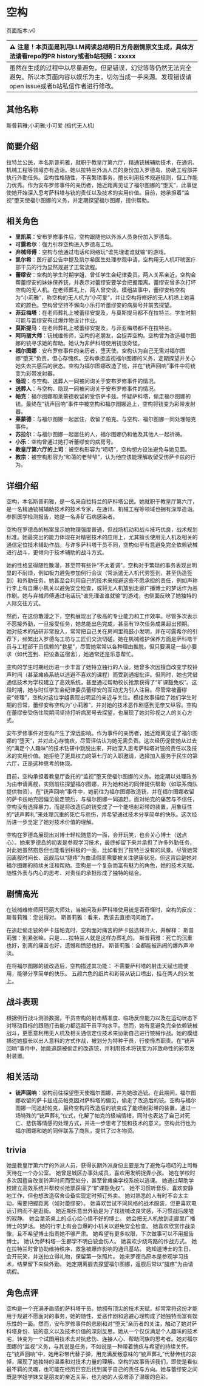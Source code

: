 # 空构
页面版本:v0
 

| :warning: 注意！本页面是利用LLM阅读总结明日方舟剧情原文生成，具体方法请看repo的PR history或者b站视频：xxxxx           |
|:----------------------------|
| 虽然在生成的过程中以尽量避免，但是错误，幻觉等等仍然无法完全避免。所以本页面内容以娱乐为主，切勿当成一手来源。发现错误请open issue或者b站私信作者进行修改。|



## 其他名称
斯普莉雅;小莉雅;小可爱 (指代无人机)
## 简要介绍
拉特兰公民，本名斯普莉雅，就职于教皇厅第六厅，精通铳械辅助技术，在通讯、机械工程等领域亦有造诣。她以拉特兰外派人员的身份加入罗德岛，协助工程部并执行外勤任务。空构性格随性，不喜繁琐事务，擅长利用技术规避规则，但工作能力优秀。作为安布罗修事件的亲历者，她近距离见证了福尔图娜的“堕天”，此事促使她开始深入思考萨科塔与铳的责任以及技术的实用价值。目前，她承担着“监视”堕天使福尔图娜的义务，并定期探望福尔图娜，提供帮助。
## 相关角色
-   **里凯莱**：安布罗修事件后，空构跟随他以外派人员身份加入罗德岛。
-   **可露希尔**：强力引荐空构进入罗德岛工坊。
-   **弃械师傅**：空构与他通过电话和网络玩“谁先理谁谁就输”的游戏。
-   **凯尔希**：医疗部公告中提及凯尔希医生处理参观申请，空构用无人机吓唬医疗部干员的行为显然规避了正常流程。
-   **蕾缪安**：空构的学生时期学姐，曾任学生会纪律委员。两人关系亲近，空构会帮蕾缪安的妹妹保养铳，并表示对蕾缪安要学会把握距离。蕾缪安曾多次打坏空构的无人机。在老师葬礼上，两人曾交谈。模组故事中，蕾缪安称空构为“小莉雅”，称空构的无人机为“小可爱”，并让空构将修好的无人机喷上她喜欢的颜色。空构曾坚持不懈向小乐打听蕾缪安的病房号并前去探望。
-   **菲亚梅塔**：在老师葬礼上被蕾缪安提及，与莫斯提马都不在拉特兰。学生时期可能与蕾缪安有过爆炸物设计作业。
-   **莫斯提马**：在老师葬礼上被蕾缪安提及，与菲亚梅塔都不在拉特兰。
-   **阿玛丽大师**：铳械维修师，空构的老朋友，会捉弄空构。空构曾为改造福尔图娜的铳寻求她的帮助。她认为非萨科塔使用铳很奇怪。
-   **福尔图娜**：安布罗修事件的亲历者，堕天使。空构认为自己无需对福尔图娜“堕天”负责，但心存愧疚。空构承担监视福尔图娜的义务，定期探望并关心她失去共感后的状态。空构为福尔图娜改造了铳，并在“铳声回响”事件中将铳变为彩带发射器。
-   **隐现**：与空构、送葬人一同被问询关于安布罗修事件的情况。
-   **送葬人**：与空构、隐现一同被问询关于安布罗修事件的情况。
-   **帕克**：福尔图娜和莱蒙德收留的受伤萨卡兹。怀疑萨科塔，偷走福尔图娜的铳。最终在“铳声回响”事件中被空构和福尔图娜追上，空构将铳变为彩带发射器。
-   **莱蒙德**：与福尔图娜一起居住，收留了帕克。与空构、福尔图娜一同处理帕克事件。
-   **苏拉尔**：与福尔图娜一起居住的人，福尔图娜仍和他及其他人一起祈祷。
-   **小乐**：空构曾通过她打听蕾缪安的病房号。
-   **教皇厅第六厅的上司**：被空构形容为“唠叨”，空构想方设法避免与她见面。
-   **教宗**：被空构形容为“和蔼的老爷爷”，认为他应该能理解收留受伤萨卡兹的行为。
## 详细介绍
空构，本名斯普莉雅，是一名来自拉特兰的萨科塔公民。她就职于教皇厅第六厅，是一名精通铳械辅助技术的技术专家，在通讯、机械工程等领域也拥有深厚造诣。参照医学检测报告，她是一名非矿石病感染者。

空构在罗德岛的档案显示她物理强度普通，但战场机动和战斗技巧优良，战术规划标准。她最突出的能力体现在对精密技术的应用上，尤其擅长使用无人机及相关的通信定位技术辅助作战。与许多萨科塔干员不同，空构似乎有意避免完全依赖铳械进行战斗，更倾向于技术辅助的战斗方式。

她的性格显得随性散漫，甚至带有些许“不太着调”。空构对于繁琐的事务表现出明显的不耐烦，例如极力避免参加例行会议（常派遣无人机代劳签到，甚至伪造签到）和外勤任务。她甚至会利用自己的技术来规避这些不愿承担的责任，例如声称行李上有自爆小机关以避免安全检查，或将无人机放到走廊广播博士的梦话作为恶作剧。她与弃械师傅通过电话玩“谁先理谁谁就输”的游戏，也侧面反映了她独特的人际交往方式。

然而，在这份散漫之下，空构展现出了极高的专业能力和工作效率。尽管多次表示不愿接外勤，一旦接受任务，她总能出色完成，甚至有19次任务成果超出预期。她对技术的钻研非常投入，常常把自己关在房间里捣鼓小发明，并在可露希尔的引荐下，频繁出入罗德岛工坊与工匠们交流切磋。她在机械维护保养方面是萨科塔干员与工程部干员信赖的“救星”，尽管她常常以各种理由推脱，但只要满足一些小要求（如代签到、把设备送宿舍），她通常还是乐意帮忙。

空构的学生时期经历进一步丰富了她特立独行的人设。她曾多次因擅自改变学校铃声时间（甚至瘫痪系统以逃避不喜欢的课程）而受到通报批评。但同时，她也凭借通信技术为学校建立了高效系统，甚至通过帮助校长抢票获得了“旷课豁免权”。这段时期，她与时任学生会纪律委员蕾缪安的互动尤为引人注目。尽管常被蕾缪安“修理”，空构对这位学姐表现出明显的亲近与关注。模组故事描绘了她们学生时期的日常，蕾缪安称空构为“小莉雅”，并对她的技术恶作剧感到无奈又纵容。空构在蕾缪安受伤住院期间坚持打听病房号去探望，也展现了她对珍视之人的关心方式。

安布罗修事件对空构产生了深远影响。作为事件的亲历者，她近距离见证了福尔图娜的“堕天”，并对此心存愧疚，尽管评估认为她无需负责。这次经历促使她从过去的“满足个人趣味”的技术钻研中跳脱出来，开始深入思考萨科塔对铳的责任以及技术的实用价值。她拒绝了更具权力的第七厅的入职邀请，选择加入服务于民生的第六厅，正是这种思考的体现。

目前，空构承担着教皇厅委托的“监视”堕天使福尔图娜的义务。她定期以处理政务为由申请离舰，实则前往探望福尔图娜，并为她和她的同伴提供帮助（如联系商队提供物资）。在“铳声回响”事件中，她前往为福尔图娜改造铳，并在福尔图娜收留的萨卡兹帕克因偏见偷走铳后，与福尔图娜一同追赶。面对帕克的痛苦与不信任，空构没有选择暴力，而是将改造后的铳变成了一个能喷射彩带的装置，用象征性的“铳声葬礼”来处理沉重的死亡与悲伤，并希望通过技术分享简单的快乐。这次经历进一步坚定了她对技术价值的理解。

空构在罗德岛展现出对博士轻松随意的一面，会开玩笑，也会关心博士（送点心）。她来罗德岛的初衷是参观学习技术，最终却留下来并承担了许多外勤任务，对此她虽然抱怨但也能看到积极的一面，比如看到了拉特兰没有的风景。尽管她常因离舰时间长、返舰后以“腿疼”为由请假而需要被关注健康状况，但这背后是她对福尔图娜的持续关注和帮助。空构是一个复杂而富有魅力的角色，她的技术天赋、随性外表与内心的思考、对责任的承担形成了独特的结合。
## 剧情高光
在铳械维修师阿玛丽大师处，当被问及非萨科塔使用铳是否奇怪时，空构的反应：
斯普莉雅：您说得对。
斯普莉雅：看来，我该去直接问问她了。

在追赶偷走铳的萨卡兹帕克时，空构面对痛苦的萨卡兹选择开火，并解释：
斯普莉雅：别紧张嘛，只是......拉特兰人就是这样办葬礼的。
斯普莉雅：死亡的沉重也好，别离的痛苦也好，遗憾和愤怒也好。
斯普莉雅：全都能被热闹的爆炸声冲淡。

在将福尔图娜的铳改造后，空构描述其功能：
不需要萨科塔的射击天赋也能使用，能够分享简单的快乐。
五颜六色的纸片和彩带从铳口喷出，挂在两人的头发上。
## 战斗表现
根据例行战斗测验数据，干员空构的射击精准度、临场反应能力以及在运动状态下对移动目标的跟随打击能力都远超干员平均水平。然而，她有意避免完全依赖铳械战斗，更愿意利用无人机及相关通信定位技术来协助自己进行铳械作战。她的模组描述她擅长以出人意料的方式作战，被划分为特种干员，行使怪杰职责。在“铳声回响”事件中，她能追踪被偷走的改造铳，并利用技术将铳变为非致命性的彩带发射装置。
## 相关活动
-   **铳声回响**：空构前往探望堕天使福尔图娜，并为她改造铳。在此期间，福尔图娜收留的萨卡兹成员帕克因对萨科塔的偏见，偷走了改造后的铳。空构与福尔图娜一同追赶帕克，最终空构将改造后的铳变成了能喷射彩带的装置，通过一场特殊的“铳声葬礼”仪式，化解了帕克的极端情绪，同时也表达了自己对死亡、悲伤等情感的处理方式，并进一步思考了铳和技术的意义。空构此行也为福尔图娜和她的同伴联系了商队，提供了过冬物资。
## trivia
她是教皇厅第六厅的外派人员，获得长期外派身份主要是为了避免与唠叨的上司每天待在一个办公室。
她曾是城区办事处成员，喜欢用发明捉弄小孩。
她在学校时多次因擅自改变铃声时间而受处分，甚至曾瘫痪学校系统以逃课。
她通过帮助学校建立高效系统并帮校长抢票获得了“旷课豁免权”。
她不习惯听音乐，喜欢安静地工作，但也想改造宿舍设备实现定时预订外卖。
她对熟悉的人有时不会太主动，需要把握距离（如对蕾缪安）。
她喜欢尝试不同风格的战术服装，但更喜欢电话订购而不是逛街。
她近期乐意出外勤是为了找铳械改良灵感，不习惯战后废墟的寂静。
她会拿茶桌上的点心给心情不好的博士。
她会把无人机放到走廊里广播博士的梦话。
她的行李上有会自爆的小机关以避免安全检查。
她喜欢欣赏作战录像，且不希望博士指责她不够严肃。
她希望有更多权限，下次做事可以不用报告博士。
她认为萨科塔一生都学不明白铳会伤人。
她喜欢少绕弯路的作战方式。
她在拉特兰时曾协助维持秩序，救急被爆炸影响的通讯基站。
她知道博士的生日，会开玩笑，并送拍立得礼物，保留第一张照片。
她来罗德岛原本是参观学习技术，结果留下来做外勤。
她定期离舰去探望福尔图娜，返舰后常以“腿疼”为由请病假。
## 角色点评
空构是一个充满矛盾感的萨科塔干员。她拥有顶尖的技术天赋，却常常将这份才能用于规避不愿面对的事务，她的随性、爱恶作剧和逃避心理构成了她独特而富有娱乐性的一面。然而，安布罗修事件的悲剧和对“堕天”亲历者的关注，触动了她对萨科塔身份、铳的意义以及技术价值的深刻反思。她从一个仅仅满足个人趣味的技术宅，转变为一个试图用技术去对抗悲伤、连接人心、帮助同族的思考者。她对福尔图娜的“监视”义务，与其说是任务，不如说是一种带着愧疚与希望的持续关怀。在“铳声回响”中，她用彩带代替子弹，用充满反叛意味的“铳声葬礼”代替传统的哀悼，展现了她独特的温柔和对技术力量的理解。空构的故事告诉我们，即使是看似最不羁的灵魂，也可能在经历巨变后找到属于自己的责任与方向。她与蕾缪安之间既是学姐学妹又是朋友的亲近关系，也为她的人设增添了温暖的色彩。
